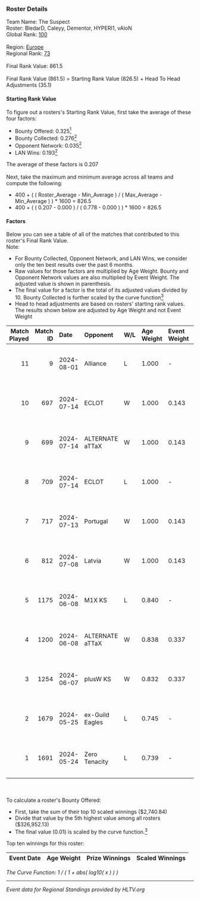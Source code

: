### Roster Details<br />
Team Name: The Suspect<br />
Roster: BledarD, Caleyy, Dementor, HYPERI1, vAloN<br />
Global Rank: [100](../standings_global.md)<br />
<br />
Region: [Europe]( ../standings_europe.md)<br />
Regional Rank: [73]( ../standings_europe.md)<br />
<br />
Final Rank Value:  861.5<br />
<br />
Final Rank Value (861.5) = Starting Rank Value (826.5) + Head To Head Adjustments (35.1)<br />

#### Starting Rank Value<br />
To figure out a rosters's Starting Rank Value, first take the average of these four factors:<br />
- Bounty Offered: 0.325[<sup>1</sup>](#table2)
- Bounty Collected: 0.276[<sup>2</sup>](#table1)
- Opponent Network: 0.035[<sup>2</sup>](#table1)
- LAN Wins: 0.193[<sup>2</sup>](#table1)

The average of these factors is 0.207<br />
<br />
Next, take the maximum and minimum average across all teams and compute the following:<br />
- 400 + ( ( Roster_Average - Min_Average ) / ( Max_Average - Min_Average ) ) * 1600 = 826.5
- 400 + ( ( 0.207 - 0.000 ) / ( 0.778 - 0.000 ) ) * 1600 = 826.5


#### Factors<br />
Below you can see a table of all of the matches that contributed to this roster's Final Rank Value.<br />
Note:<br />

- For Bounty Collected, Opponent Network, and LAN Wins, we consider only the ten best results over the past 6 months.
- Raw values for those factors are multiplied by Age Weight. Bounty and Opponent Network values are also multiplied by Event Weight. The adjusted value is shown in parenthesis.
- The final value for a factor is the total of its adjusted values divided by 10. Bounty Collected is further scaled by the curve function[<sup>3</sup>](#curveFunction)
- Head to head adjustments are based on rosters' starting rank values. The results shown below are adjusted by Age Weight and not Event Weight
<span id="table1"></span><br />


| Match Played | Match ID | Date       | Opponent        | W/L | Age Weight | Event Weight | Bounty Collected | Opponent Network | LAN Wins  | H2H Adj. | Roster                                    |
| -: | -: | :- | :- | :- | :- | :- | :- | :- | :- | -: | :- |
|           11 |        9 | 2024-08-01 | Alliance        | L   | 1.000      | -            | -                | -                | -         |   -16.29 | BledarD, Caleyy, Dementor, HYPERI1, vAloN |
|           10 |      697 | 2024-07-14 | ECLOT           | W   | 1.000      | 0.143        | 0.064 (0.009)    | 0.501 (0.072)    | 0 (0.000) |    23.86 | BledarD, Caleyy, deb0, Dementor, HYPERI1  |
|            9 |      699 | 2024-07-14 | ALTERNATE aTTaX | W   | 1.000      | 0.143        | 0.032 (0.005)    | 0.563 (0.080)    | 0 (0.000) |    16.78 | BledarD, Caleyy, deb0, Dementor, HYPERI1  |
|            8 |      709 | 2024-07-14 | ECLOT           | L   | 1.000      | -            | -                | -                | -         |    -6.62 | BledarD, Caleyy, deb0, Dementor, HYPERI1  |
|            7 |      717 | 2024-07-13 | Portugal        | W   | 1.000      | 0.143        | 0.003 (0.000)    | 0.122 (0.017)    | 0 (0.000) |     9.22 | BledarD, Caleyy, deb0, Dementor, HYPERI1  |
|            6 |      812 | 2024-07-08 | Latvia          | W   | 1.000      | 0.143        | 0.006 (0.001)    | 0.139 (0.020)    | 0 (0.000) |    17.13 | BledarD, Caleyy, deb0, Dementor, HYPERI1  |
|            5 |     1175 | 2024-06-08 | M1X KS          | L   | 0.840      | -            | -                | -                | -         |   -11.54 | BledarD, Caleyy, Dementor, HYPERI1, vAloN |
|            4 |     1200 | 2024-06-08 | ALTERNATE aTTaX | W   | 0.838      | 0.337        | 0.032 (0.009)    | 0.563 (0.159)    | 1 (0.838) |    14.60 | BledarD, Caleyy, Dementor, HYPERI1, vAloN |
|            3 |     1254 | 2024-06-07 | plusW KS        | W   | 0.832      | 0.337        | 0.000 (0.000)    | 0.000 (0.000)    | 1 (0.832) |     2.35 | BledarD, Caleyy, Dementor, HYPERI1, vAloN |
|            2 |     1679 | 2024-05-25 | ex-Guild Eagles | L   | 0.745      | -            | -                | -                | -         |   -10.02 | BledarD, Caleyy, Dementor, HYPERI1, vAloN |
|            1 |     1691 | 2024-05-24 | Zero Tenacity   | L   | 0.739      | -            | -                | -                | -         |    -4.40 | BledarD, Caleyy, Dementor, HYPERI1, vAloN |

<br />
<span id="table2"></span><br />
To calculate a roster's Bounty Offered:<br />

- First, take the sum of their top 10 scaled winnings ($2,740.84)
- Divide that value by the 5th highest value among all rosters ($326,952.13)
- The final value (0.01) is scaled by the curve function.[<sup>3</sup>](#curveFunction)

Top ten winnings for this roster:<br />

| Event Date | Age Weight | Prize Winnings | Scaled Winnings |
| :- | -: | :- | :- |


<span id="curveFunction"></span>_The Curve Function: 1 / ( 1 + abs( log10( x ) ) )_<br />

---
_Event data for Regional Standings provided by HLTV.org_<br />
